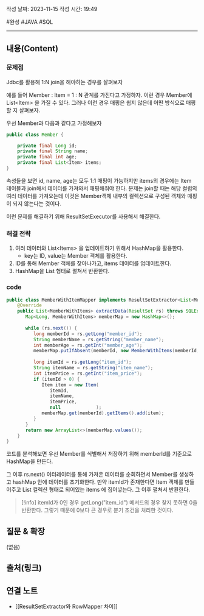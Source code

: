 작성 날짜: 2023-11-15
작성 시간: 19:49

#완성 #JAVA #SQL 

----
## 내용(Content)

### 문제점

Jdbc를 활용해 1:N join을 해야하는 경우를 살펴보자

예를 들어  Member : Item = 1 : N 관계를 가진다고 가정하자. 이런 경우 Member에 List\<Item> 을 가질 수 있다.  그러나 이런 경우 매핑은 쉽지 않은데 어떤 방식으로 매핑할 지 살펴보자.

우선 Member과 다음과 같다고 가정해보자

```java
public class Member {

	private final Long id;
	private final String name;
	private final int age;
	private final List<Item> items;
}
```

속성들을 보면 id, name, age는 모두 1:1 매핑이 가능하지만 items의 경우에는 Item 테이블과 join해서 데이터를 가져와서 매핑해줘야 한다. 문제는 join할 때는 해당 컬럼의 여러 데이터를 가져오는데 이것은 Member객체 내부의 컬렉션으로 구성된 객체와 매핑이 되지 않는다는 것이다.

이런 문제를 해결하기 위해 ResultSetExecutor를 사용해서 해결한다.

### 해결 전략

1. 여러 데이터와 List\<Items> 을 업데이트하기 위해서 HashMap을 활용한다. 
	- key는 ID, value는 Member 객체를 활용한다. 
2. ID를 통해 Member 객체를 찾아나가고, items 데이터를 업데이트한다.
3. HashMap을 List 형태로 펼쳐서 반환한다.


### code
```java
public class MemberWithItemMapper implements ResultSetExtractor<List<MemberWithItems>> {  
    @Override  
    public List<MemberWithItems> extractData(ResultSet rs) throws SQLException, DataAccessException {  
       Map<Long, MemberWithItems> memberMap = new HashMap<>();  
  
       while (rs.next()) {  
          long memberId = rs.getLong("member_id");  
          String memberName = rs.getString("member_name");  
          int memberAge = rs.getInt("member_age");  
          memberMap.putIfAbsent(memberId, new MemberWithItems(memberId, memberName, memberAge, new ArrayList<>()));  
  
          long itemId = rs.getLong("item_id");  
          String itemName = rs.getString("item_name");  
          int itemPrice = rs.getInt("item_price");  
          if (itemId > 0) {  
             Item item = new Item(  
                itemId,  
                itemName,  
                itemPrice,  
                null             );  
             memberMap.get(memberId).getItems().add(item);  
          }  
       }  
       return new ArrayList<>(memberMap.values());  
    }  
}
```


코드를 분석해보면 우선 Member를 식별해서 저장하기 위해 memberId를 기준으로 HashMap을 만든다.

그 이후 rs.next() 이터레이터를 통해 가져온 데이터를 순회하면서 Member를 생성하고 hashMap 안에 데이터를 초기화한다. 만약 itemId가 존재한다면 Item 객체를 만들어주고 List 컬렉션 형태로 되어있는 items 에 집어넣는다. 그 이후 펼쳐서 반환한다.

>[!info] itemId가 0인 경우
>getLong("item_id") 메서드의 경우 찾지 못하면 0을 반환한다. 그렇기 때문에 0보다 큰 경우로 분기 조건을 처리한 것이다.



## 질문 & 확장

(없음)

## 출처(링크)


## 연결 노트

- [[ResultSetExtractor와 RowMapper 차이]]









